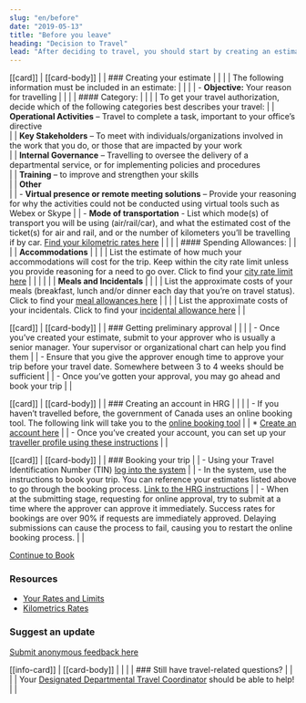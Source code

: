 ```yaml
---
slug: "en/before"
date: "2019-05-13"
title: "Before you leave"
heading: "Decision to Travel"
lead: "After deciding to travel, you should start by creating an estimate. The estimate should give an overall approximation of what the total cost of the trip will be, so that it can the be approved."
---
```

<article class="content-left col-xs-12 col-sm-12 col-md-8">

[[card]]
| [[card-body]]
| | ### Creating your estimate
| |
| | The following information must be included in an estimate:
| |
| | - **Objective:** Your reason for travelling
| |
| |  #### Category:
| |
| | To get your travel authorization, decide which of the following categories best describes your travel:
| |      **Operational Activities** – Travel to complete a task, important to your office’s directive  
| |      **Key Stakeholders** – To meet with individuals/organizations involved in the work that you do, or those that are impacted by your work  
| |      **Internal Governance** – Travelling to oversee the delivery of a departmental service, or for implementing policies and procedures  
| |      **Training** – to improve and strengthen your skills  
| |      **Other**  
| | - **Virtual presence or remote meeting solutions** – Provide your reasoning for why the activities could not be conducted using virtual tools such as Webex or Skype
| | - **Mode of transportation** - List which mode(s) of transport you will be using (air/rail/car), and what the estimated cost of the ticket(s) for air and rail, and or the number of kilometers you’ll be travelling if by car. [Find your kilometric rates here](https://www.njc-cnm.gc.ca/directive/d10/v238/s658/en#s658-tc-tm)
| |
| | #### Spending Allowances:
| |
| | **Accommodations**
| |
| | List the estimate of how much your accommodations will cost for the trip.  Keep within the city rate limit unless you provide reasoning for a need to go over. Click to find your [city rate limit here](https://rehelv-acrd.tpsgc-pwgsc.gc.ca/preface-eng.aspx#allcityratelimits)
| |
| |
| | **Meals and Incidentals**
| |
| | List the approximate costs of your meals (breakfast, lunch and/or dinner each day that you’re on travel status). Click to find your [meal allowances here](https://www.njc-cnm.gc.ca/directive/d10/v238/s659/en#s659-tc-tm)
| |
| | List the approximate costs of your incidentals. Click to find your [incidental allowance here](https://www.njc-cnm.gc.ca/directive/d10/v238/s659/en#s659-tc-tm)
| |

[[card]]
| [[card-body]]
| | ### Getting preliminary approval
| |
| | - Once you’ve created your estimate, submit to your approver who is usually a senior manager. Your supervisor or organizational chart can help you find them
| | - Ensure that you give the approver enough time to approve your trip before your travel date. Somewhere between 3 to 4 weeks should be sufficient
| | - Once you’ve gotten your approval, you may go ahead and book your trip
| |

[[card]]
| [[card-body]]
| | ### Creating an account in HRG
| |
| | - If you haven’t travelled before, the government of Canada uses an online booking tool. The following link will take you to the [online booking tool](https://isuite6.hrgworldwide.com/gcportal/en-ca/sts.aspx)
| |   * [Create an account here](https://isuite6.hrgworldwide.com/tabid/292/Default.aspx)
| | - Once you’ve created your account, you can set up your [traveller profile using these instructions](https://isuite6.hrgworldwide.com/Portals/6/docs/EN%20-%20UG%20-%20Completing%20a%20traveller%20profile%20-%2019jui2019.pdf)
| |

[[card]]
| [[card-body]]
| | ### Booking your trip
| | - Using your Travel Identification Number (TIN) [log into the system](https://isuite6.hrgworldwide.com/gcportal/en-ca/sts.aspx)
| | - In the system, use the instructions to book your trip. You can reference your estimates listed above to go through the booking process. [Link to the HRG instructions](/en/booktravel)
| | - When at the submitting stage, requesting for online approval, try to submit at a time where the approver can approve it immediately. Success rates for bookings are over 90% if requests are immediately approved. Delaying submissions can cause the process to fail, causing you to restart the online booking process.
| |

<p class="text-center"><a href="/en/booktravel" class="btn btn-outline-primary my-4 px-4">Continue to Book</a></p>

</article>

<section class="content-right col-xs-6 col-md-4" id="sidebar">

### Resources
* [Your Rates and Limits](/en/rates)
* [Kilometrics Rates](/en/kilometrics)

### Suggest an update
[Submit anonymous feedback here](https://docs.google.com/forms/d/e/1FAIpQLSf9y3VY3ADLpQ4kQLGvOo4cIdEEi5Hs3en-0lWRc4wQeTRheg/viewform)


[[info-card]]
| [[card-body]]
| |
| | ### Still have travel-related questions?
| |
| | Your [Designated Departmental Travel Coordinator](https://www.tbs-sct.gc.ca/ap/list-liste/dtc-cmv-eng.asp) should be able to help!
| |

</section>